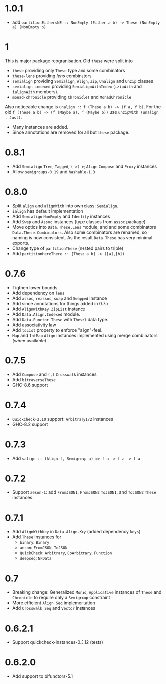 # 1.0.1

- add `partitionEithersNE :: NonEmpty (Either a b) -> These (NonEmpty a) (NonEmpty b)`

# 1

This is major package reogranisation. Old `these` were split into

- `these` providing only `These` type and some combinators
- `these-lens` providing *lens* combinators
- `semialign` providing `Semialign`, `Align`, `Zip`, `Unalign` and `Unzip` classes
- `semialign-indexed` providing `SemialignWithIndex` (`izipWith` and `ialignWith` members).
- `monad-chronicle` providing `ChronicleT` and `MonadChronicle`

Also noticeable change is `unalign :: f (These a b) -> (f a, f b)`.
For the old `f (These a b) -> (f (Maybe a), f (Maybe b))` use `unzipWith (unalign . Just)`.

- Many instances are added.
- Since annotations are removed for all but `these` package.

# 0.8.1

- Add `Semialign` `Tree`, `Tagged`, `(->) e`; `Align` `Compose` and `Proxy` instances
- Allow `semigroups-0.19` and `hashable-1.3`

# 0.8.0

- Split `align` and `alignWith` into own class: `Semialign`.
- `ialign` has default implementation
- Add `Semialign` `NonEmpty` and `Identity` instances
- Add `Swap` and `Assoc` instances (type classes from `assoc` package)
- Move optics into `Data.These.Lens` module,
  and and some combinators `Data.These.Combinators`.
  Also some combinators are renamed, so naming is now consistent.
  As the result `Data.These` has very minimal exports.
- Change type of `partitionThese` (nested pairs to triple)
- Add `partitionHereThere :: [These a b] -> ([a],[b])`

# 0.7.6

- Tigthen lower bounds
- Add dependency on `lens`
- Add `assoc`, `reassoc`, `swap` and `Swapped` instance
- Add since annotations for things added in 0.7.x
- Add `AlignWithKey ZipList` instance
- Add `Data.Align.Indexed` module.
- Add `Data.Functor.These` with `These1` data type.
- Add associativity law
- Add `toList` property to enforce "align"-feel.
- `Map` and `IntMap` `Align` instances implemented using merge combinators
  (when available)

# 0.7.5

- Add `Compose` and `(,)` `Crosswalk` instances
- Add `bitraverseThese`
- GHC-8.6 support

# 0.7.4

- `QuickCheck-2.10` support: `Arbitrary1/2` instances
- GHC-8.2 support

# 0.7.3

- Add `salign :: (Align f, Semigroup a) => f a -> f a -> f a`

# 0.7.2

- Support `aeson-1`: add `FromJSON1`, `FromJSON2` `ToJSON1`, and `ToJSON2` `These` instances.

# 0.7.1

- Add `AlignWithKey` in `Data.Align.Key` (added dependency `keys`)
- Add `These` instances for
    - `binary`: `Binary`
    - `aeson`: `FromJSON`, `ToJSON`
    - `QuickCheck`: `Arbitrary`, `CoArbitrary`, `Function`
    - `deepseq`: `NFData`

# 0.7

- Breaking change: Generalized `Monad`, `Applicative` instances of `These` and `Chronicle` to require only a `Semigroup` constraint
- More efficient `Align Seq` implementation
- Add `Crosswalk Seq` and `Vector` instances

# 0.6.2.1

- Support quickcheck-instances-0.3.12 (tests)

# 0.6.2.0

- Add support to bifunctors-5.1
